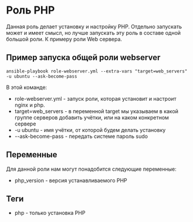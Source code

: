 Роль PHP
=========

Данная роль делает установку и настройку PHP. Отдельно запускать может и имеет смысл, но лучше запускать эту роль в составе одной большой роли. К примеру роли Web сервера.


Пример запуска общей роли webserver
-----------------

```ansible-playbook role-webserver.yml --extra-vars "target=web_servers" -u ubuntu --ask-become-pass```

В этой команде:

* role-webserver.yml - запуск роли, которая установит и настроит nginx и php.
* target=web_servers - в переменной target мы указываем в какой группе серверов добавить учётки, или на каком конкретном сервере
* -u ubuntu - имя учётки, от которой будем делать установку
* --ask-become-pass - передать системе пароль sudo


Переменные
--------------

Для данной роли нам могут понадобится следующие переменные:

* php_version - версия устанавливаемого PHP


Теги
----------------

* php - только установка PHP
